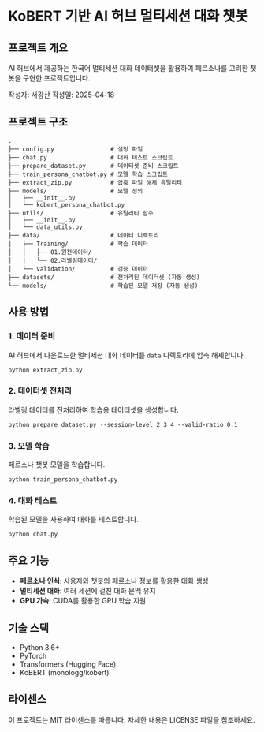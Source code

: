 # KoBERT 기반 AI 허브 멀티세션 대화 챗봇

## 프로젝트 개요
AI 허브에서 제공하는 한국어 멀티세션 대화 데이터셋을 활용하여 페르소나를 고려한 챗봇을 구현한 프로젝트입니다.

작성자: 서강산
작성일: 2025-04-18

## 프로젝트 구조
```
.
├── config.py                # 설정 파일
├── chat.py                  # 대화 테스트 스크립트
├── prepare_dataset.py       # 데이터셋 준비 스크립트
├── train_persona_chatbot.py # 모델 학습 스크립트
├── extract_zip.py           # 압축 파일 해제 유틸리티
├── models/                  # 모델 정의
│   ├── __init__.py
│   └── kobert_persona_chatbot.py
├── utils/                   # 유틸리티 함수
│   ├── __init__.py
│   └── data_utils.py
├── data/                    # 데이터 디렉토리
│   ├── Training/            # 학습 데이터
│   │   ├── 01.원천데이터/
│   │   └── 02.라벨링데이터/
│   └── Validation/          # 검증 데이터
├── datasets/                # 전처리된 데이터셋 (자동 생성)
└── models/                  # 학습된 모델 저장 (자동 생성)
```

## 사용 방법

### 1. 데이터 준비
AI 허브에서 다운로드한 멀티세션 대화 데이터를 `data` 디렉토리에 압축 해제합니다.
```
python extract_zip.py
```

### 2. 데이터셋 전처리
라벨링 데이터를 전처리하여 학습용 데이터셋을 생성합니다.
```
python prepare_dataset.py --session-level 2 3 4 --valid-ratio 0.1
```

### 3. 모델 학습
페르소나 챗봇 모델을 학습합니다.
```
python train_persona_chatbot.py
```

### 4. 대화 테스트
학습된 모델을 사용하여 대화를 테스트합니다.
```
python chat.py
```

## 주요 기능
- **페르소나 인식**: 사용자와 챗봇의 페르소나 정보를 활용한 대화 생성
- **멀티세션 대화**: 여러 세션에 걸친 대화 문맥 유지
- **GPU 가속**: CUDA를 활용한 GPU 학습 지원

## 기술 스택
- Python 3.6+
- PyTorch
- Transformers (Hugging Face)
- KoBERT (monologg/kobert)

## 라이센스
이 프로젝트는 MIT 라이센스를 따릅니다. 자세한 내용은 LICENSE 파일을 참조하세요. 
